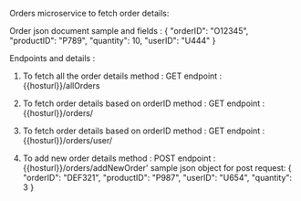 Orders microservice to fetch order details: 

Order json document sample and fields :
  {
      "orderID": "O12345",
      "productID": "P789",
      "quantity": 10,
      "userID": "U444"
  }


Endpoints and details : 

1. To fetch all the order details
   method : GET
   endpoint : {{hosturl}}/allOrders
   
2. To fetch order details based on orderID
   method : GET
   endpoint : {{hosturl}}/orders/<orderID>

3. To fetch order details based on orderID
   method : GET
   endpoint : {{hosturl}}/orders/user/<userID>

3. To add new order details 
   method : POST
   endpoint : {{hosturl}}/orders/addNewOrder'
   sample json object for post request:
      {
      "orderID": "DEF321",
      "productID": "P987",
      "userID": "U654",
      "quantity": 3
    }
   

